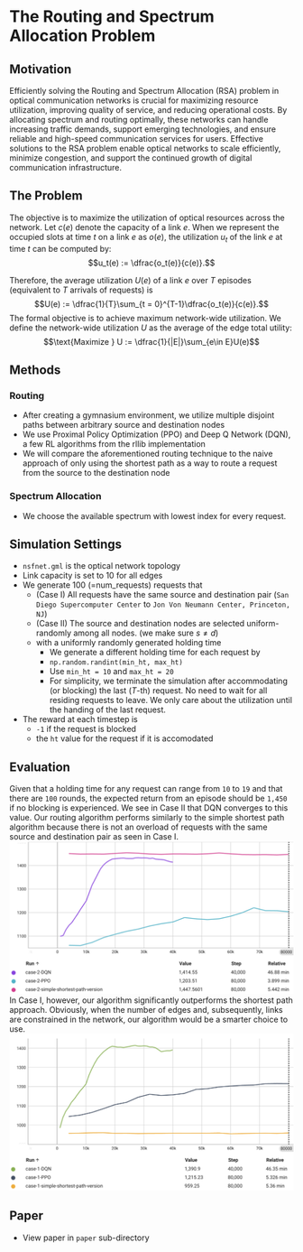 # The Routing and Spectrum Allocation Problem

## Motivation
Efficiently solving the Routing and Spectrum Allocation (RSA) problem in optical communication networks is crucial for maximizing resource utilization, improving quality of service, and reducing operational costs. By allocating spectrum and routing optimally, these networks can handle increasing traffic demands, support emerging technologies, and ensure reliable and high-speed communication services for users. Effective solutions to the RSA problem enable optical networks to scale efficiently, minimize congestion, and support the continued growth of digital communication infrastructure.

## The Problem
The objective is to maximize the utilization of optical resources across the network. Let $c(e)$ denote the capacity of a link $e$. When we represent the occupied slots at time $t$ on a link $e$ as $o(e)$, the utilization $u_t$ of the link $e$ at time $t$ can be computed by:
$$u_t(e) := \dfrac{o_t(e)}{c(e)}.$$

Therefore, the average utilization $U(e)$ of a link $e$ over $T$ episodes (equivalent to $T$ arrivals of requests) is
$$U(e) := \dfrac{1}{T}\sum_{t = 0}^{T-1}\dfrac{o_t(e)}{c(e)}.$$
The formal objective is to achieve maximum network-wide utilization. We define the network-wide utilization $U$ as the average of the edge total utility:
$$\text{Maximize } U := \dfrac{1}{|E|}\sum_{e\in E}U(e)$$

## Methods
### Routing
- After creating a gymnasium environment, we utilize multiple disjoint paths between arbitrary source and destination nodes
- We use Proximal Policy Optimization (PPO) and Deep Q Network (DQN), a few RL algorithms from the rllib implementation
- We will compare the aforementioned routing technique to the naive approach of only using the shortest path as a way to route a request from the source to the destination node

### Spectrum Allocation
- We choose the available spectrum with lowest index for every request.

## Simulation Settings
- ```nsfnet.gml``` is the optical network topology
- Link capacity is set to 10 for all edges
- We generate 100 (=num_requests) requests that
   - (Case I) All requests have the same source and destination pair (```San Diego Supercomputer Center``` to ```Jon Von Neumann Center, Princeton, NJ```)
   - (Case II) The source and destination nodes are selected uniform-randomly among all nodes. (we make sure $s \neq d$)
   - with a uniformly randomly generated holding time
     - We generate a different holding time for each request by
     - ```np.random.randint(min_ht, max_ht)```
     - Use ```min_ht = 10``` and ```max_ht = 20```
     - For simplicity, we terminate the simulation after accommodating (or blocking) the last ($T$-th) request. No need to wait for all residing requests to leave. We only care about the utilization until the handing of the last request.
- The reward at each timestep is
   - ```-1``` if the request is blocked
   - the ```ht``` value for the request if it is accomodated

## Evaluation
Given that a holding time for any request can range from ```10``` to ```19``` and that there are ```100``` rounds, the expected return from an episode should be ```1,450``` if no blocking is experienced. We see in Case II that DQN converges to this value. Our routing algorithm performs similarly to the simple shortest path algorithm because there is not an overload of requests with the same source and destination pair as seen in Case I. 
![Case II](imgs/case-2.png)
In Case I, however, our algorithm significantly outperforms the shortest path approach. Obviously, when the number of edges and, subsequently, links are constrained in the network, our algorithm would be a smarter choice to use.
![Case I](imgs/case-1.png)

## Paper
- View paper in ```paper``` sub-directory
